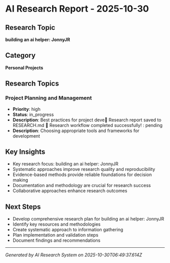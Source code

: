 # AI Research Report - 2025-10-30

## Research Topic
**building an ai helper: JonnyJR**

## Category
**Personal Projects**

## Research Topics

### Project Planning and Management
- **Priority**: high
- **Status**: in_progress
- **Description**: Best practices for project deve📄 Research report saved to RESEARCH.md
🎉 Research workflow completed successfully!
: pending
- **Description**: Choosing appropriate tools and frameworks for development


## Key Insights

- Key research focus: building an ai helper: JonnyJR
- Systematic approaches improve research quality and reproducibility
- Evidence-based methods provide reliable foundations for decision making
- Documentation and methodology are crucial for research success
- Collaborative approaches enhance research outcomes

## Next Steps

- Develop comprehensive research plan for building an ai helper: JonnyJR
- Identify key resources and methodologies
- Create systematic approach to information gathering
- Plan implementation and validation steps
- Document findings and recommendations



---
*Generated by AI Research System on 2025-10-30T06:49:37.614Z*
